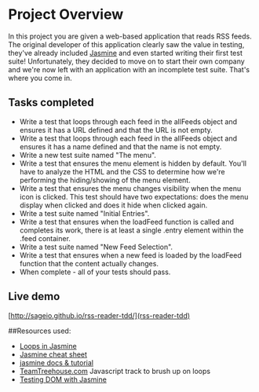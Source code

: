 
# Project Overview

In this project you are given a web-based application that reads RSS feeds. The original developer of this application clearly saw the value in testing, they've already included [Jasmine](http://jasmine.github.io/) and even started writing their first test suite! Unfortunately, they decided to move on to start their own company and we're now left with an application with an incomplete test suite. That's where you come in.

## Tasks completed
- Write a test that loops through each feed in the allFeeds object and ensures it has a URL defined and that the URL is not empty.
- Write a test that loops through each feed in the allFeeds object and ensures it has a name defined and that the name is not empty.
- Write a new test suite named "The menu".
- Write a test that ensures the menu element is hidden by default. You'll have to analyze the HTML and the CSS to determine how we're performing the hiding/showing of the menu element.
- Write a test that ensures the menu changes visibility when the menu icon is clicked. This test should have two expectations: does the menu display when clicked and does it hide when clicked again.
- Write a test suite named "Initial Entries".
- Write a test that ensures when the loadFeed function is called and completes its work, there is at least a single .entry element within the .feed container.
- Write a test suite named "New Feed Selection".
- Write a test that ensures when a new feed is loaded by the loadFeed function that the content actually changes.
- When complete - all of your tests should pass.

## Live demo
[http://sageio.github.io/rss-reader-tdd/](rss-reader-tdd)


##Resources used:
- [Loops in Jasmine](http://tosbourn.com/using-loops-in-jasmine/)
- [Jasmine cheat sheet](http://www.cheatography.com/citguy/cheat-sheets/jasmine-js-testing/)
- [jasmine docs & tutorial](http://jasmine.github.io/2.3/introduction.html)
- [TeamTreehouse.com](teamtreehouse.com)  Javascript track to brush up on loops
- [Testing DOM with Jasmine](http://www.htmlgoodies.com/beyond/javascript/js-ref/testing-dom-events-using-jquery-and-jasmine-2.0.html)